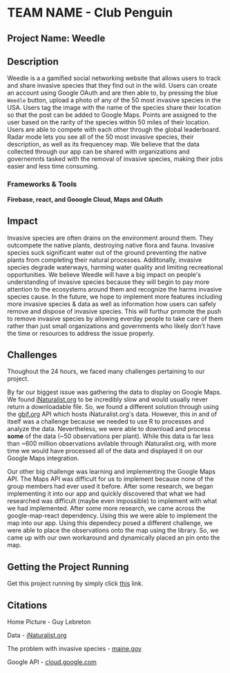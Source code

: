 # TEAM NAME - Club Penguin 

## Project Name: Weedle

## Description
Weedle is a a gamified social networking website that allows users to track and share invasive species that they find out in the wild. Users can create an account using Google OAuth and are then able to, by pressing the blue `Weedle` button, upload a photo  of any of the 50 most invasive species in the USA. Users tag the image with the name of the species share their location so that the post can be added to Google Maps. Points are assigned to the user based on the rarity of the species within 50 miles of their location. Users are able to compete with each other through the global leaderboard. Radar mode lets you see all of the 50 most invasive species, their description, as well as its frequencey map. We believe that the data collected through our app can be shared with organizations and governemnts tasked with the removal of invasive species, making their jobs easier and less time consuming. 

### Frameworks & Tools
**Firebase, react, and Gooogle Cloud, Maps and OAuth**

## Impact
Invasive species are often drains on the environment around them. They outcompete the native plants, destroying native flora and fauna. Invasive species suck significant water out of the ground preventing the native plants from completing their natural processes. Additonally, invasive species degrade waterways, harming water quality and limiting recreational opportunities. We believe Weedle will have a big impact on people's understanding of invasive species because they will begin to pay more attention to the ecosystems around them and recognize the harms invasive species cause. In the future, we hope to implement more features including more invasive species & data as well as information how users can safely remove and dispose of invasive species. This will furthur promote the push to remove invasive species by allowing everday people to take care of them rather than just small organizations and governments who likely don't have the time or resources to address the issue properly. 

## Challenges
Thoughout the 24 hours, we faced many challenges pertaining to our project. 

By far our biggest issue was gathering the data to display on Google Maps. We found [iNaturalist.org](https://www.inaturalist.org/home) to be incredibly slow and would usually never return a downloadable file. So, we found a different solution through using the [gbif.org](https://www.gbif.org/) API which hosts iNaturalist.org's data. However, this in and of itself was a challenge because we needed to use R to processes and analyze the data. Nevertheless, we were able to download and process **some** of the data (~50 observations per plant). While this data is far less than ~600 million observations avilable through iNaturalist.org, with more time we would have processed all of the data and displayed it on our Google Maps integration.

Our other big challenge was learning and implementing the Google Maps API. The Maps API was difficult for us to implement because none of the group members had ever used it before. After some research, we began implementing it into our app and quickly discovered that what we had researched was difficult (maybe even impossible) to implement with what we had implemented. After some more research, we came across the google-map-react dependency. Using this we were able to implement the map into our app. Using this dependecy posed a different challenge, we were able to place the observations onto the map using the library. So, we came up with our own workaround and dynamically placed an pin onto the map.

## Getting the Project Running
Get this project running by simply click [this](https://weedle-3f1c5.web.app/) link.

## Citations
Home Picture - Guy Lebreton 

Data - [iNaturalist.org](https://www.inaturalist.org/home)

The problem with invasive species - [maine.gov](https://www.maine.gov/dacf/php/documents/nisaweconomics.pdf)

Google API - [cloud.google.com](https://cloud.google.com/)
